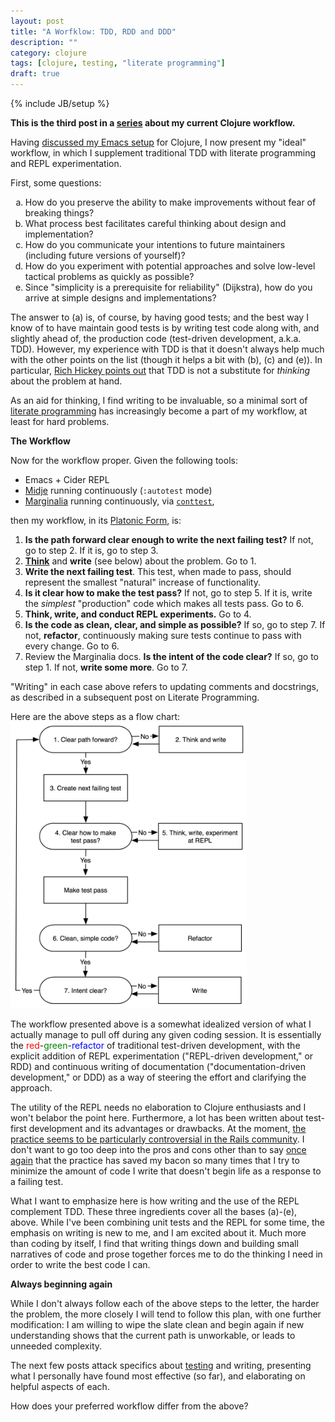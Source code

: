 ```yaml
---
layout: post
title: "A Worfklow: TDD, RDD and DDD"
description: ""
category: clojure
tags: [clojure, testing, "literate programming"]
draft: true
---
```

{% include JB/setup %}

**This is the third post in a [series](/clojure/2014/07/03/an-advanced-clojure-workflow/) about my current Clojure workflow.**

Having [discussed my Emacs setup](/clojure/2014/07/05/emacs-customization-for-clojure/) for Clojure, I now present my "ideal" workflow, in which I supplement traditional TDD with literate programming and REPL experimentation.

First, some questions:

<ol type="a">
<li>How do you preserve the ability to make improvements without fear of breaking things?</li>
<li>What process best facilitates careful thinking about design and implementation?</li>
<li>How do you communicate your intentions to future maintainers (including future versions of yourself)?</li>
<li>How do you experiment with potential approaches and solve low-level tactical problems as quickly as possible?</li>
<li>Since "simplicity is a prerequisite for reliability" (Dijkstra), how do you arrive at simple designs and implementations?</li>
</ol>


The answer to (a) is, of course, by having good tests; and the best way I know of to have maintain good tests is by writing test code along with, and slightly ahead of, the production code (test-driven development, a.k.a. TDD).  However, my experience with TDD is that it doesn't always help much with the other points on the list (though it helps a bit with (b), (c) and (e)).  In particular, [Rich Hickey points out](http://www.infoq.com/presentations/Simple-Made-Easy) that TDD is not a substitute for *thinking* about the problem at hand.

As an aid for thinking, I find writing to be invaluable, so a minimal sort of [literate programming](http://en.wikipedia.org/wiki/Literate_programming) has increasingly become a part of my workflow, at least for hard problems.

**The Workflow**

Now for the workflow proper.  Given the following tools:

* Emacs + Cider REPL
* [Midje](https://github.com/marick/Midje) running continuously (`:autotest` mode)
* [Marginalia](https://github.com/gdeer81/marginalia) running continuously, via [`conttest`](https://github.com/eigenhombre/continuous-testing-helper),

then my workflow, in its [Platonic Form](http://en.wikipedia.org/wiki/Theory_of_Forms), is:

1. **Is the path forward clear enough to write the next failing test?** If not, go to step 2.  If it is, go to step 3.
1. **[Think](https://www.youtube.com/watch?v=f84n5oFoZBc)** and **write** (see below) about the problem.  Go to 1.
2. **Write the next failing test**.  This test, when made to pass, should represent the smallest "natural" increase of functionality.
1. **Is it clear how to make the test pass?**  If not, go to step 5. If it is, write the *simplest* "production" code which  makes all tests pass. Go to 6.
1. **Think, write, and conduct REPL experiments.**  Go to 4.
1. **Is the code as clean, clear, and simple as possible?**  If so, go to step 7.  If not, **refactor**, continuously making sure tests continue to pass with every change.  Go to 6.
1. Review the Marginalia docs.  **Is the intent of the code clear?**  If so, go to step 1.  If not, **write some more**. Go to 7.

"Writing" in each case above refers to updating comments and docstrings, as described in a subsequent post on Literate Programming.

Here are the above steps as a flow chart:
<a href="/images/workflow.png"><img src="/images/workflow.png" alt="Workflow, as a flow chart" width="75%"></a>

The workflow presented above is a somewhat idealized version of what I actually manage to pull off during any given coding session.  It is essentially the <span style="color:red">red</span>-<span style="color:green">green</span>-<span style="color:blue">refactor</span> of traditional test-driven development, with the explicit addition of REPL experimentation ("REPL-driven development," or RDD) and continuous writing of documentation ("documentation-driven development," or DDD) as a way of steering the effort and clarifying the approach.

The utility of the REPL needs no elaboration to Clojure enthusiasts and I won't belabor the point here.  Furthermore, a lot has been written about test-first development and its advantages or drawbacks.  At the moment, [the practice seems to be particularly controversial in the Rails community](http://david.heinemeierhansson.com/2014/tdd-is-dead-long-live-testing.html).  I don't want to go too deep into the pros and cons other than to say [once again](/testing/2012/03/31/ontinuous-testing-in-python-clojure-and-blub/) that the practice has saved my bacon so many times that I try to minimize the amount of code I write that doesn't begin life as a response to a failing test.

 What I want to emphasize here is how writing and the use of the REPL complement TDD.  These three ingredients cover all the bases (a)-(e), above.  While I've been combining unit tests and the REPL for some time, the emphasis on writing is new to me, and I am excited about it.  Much more than coding by itself, I find that writing things down and building small narratives of code and prose together forces me to do the thinking I need in order to write the best code I can.

**Always beginning again**

While I don't always follow each of the above steps to the letter, the harder the problem, the more closely I will tend to follow this plan, with one further modification: I am willing to wipe the slate clean and begin again if new understanding shows that the current path is unworkable, or leads to unneeded complexity.

The next few posts attack specifics about [testing](/clojure/2014/07/20/testing-continuously/) and writing, presenting what I personally have found most effective (so far), and elaborating on helpful aspects of each.

How does your preferred workflow differ from the above?
